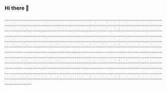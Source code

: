 ### Hi there 👋

.....................................................................................................................................................................................................................................................................................................................................................................................................................................................................................................................................................................................................................................................................................................................................................................................................................................................................................................................................................................................................................................................................................................................................................................................................................................................................................................................................................................................................................................................................................................................................................................